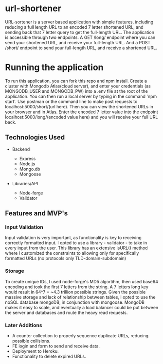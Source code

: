 # url-shortener
URL-sortener is a server based application with simple features, including reducing a full length URL to an encoded 7 letter shortened URL, and sending back that 7 letter query to get the full-length URL. The application is accessible through two endpoints. A GET /long/ endpoint where you can send your shortened URL, and 
receive your full-length URL. And a POST /short/ endpoint to send your full-length URL, and receive a shortened URL.

# Running the application
To run this application, you can fork this repo and npm install. Create a cluster with Mongodb Atlas(cloud server), and enter your credentials (as MONGODB_USER and MONGODB_PW) into a .env file at the root of the application. You can then run a local server by typing in the command 'npm start'. Use postman or the command line
to make post requests to localhost:5000/short/(url here). Then you can view the shortened URLs in your browser and in Atlas. Enter the encoded 7 letter value into the endpoint localhost:5000/long/(encoded value here) and you will receive your full URL back.

## Technologies Used

* Backend
  * Express
  * Node.js
  * Mongo.db
  * Mongoose

* Libraries/API
  * Node-forge
  * Validator

## Features and MVP's

### Input Validation

Input validation is very important, as functionality is key to receiving correctly formatted input. I opted to use a library - validator - to take in every input from the user. 
This library has an extensive isURL() method where I customized the constraints to allowing only for specifically formatted URLs (no protocols only TLD-domain-subdomain)

### Storage

To create unique IDs, I used node-forge's MD5 algortihm, then used base64 encoding and took the first 7 letters from the string. A 7 letters long key would result in 64^7 = ~4.3 trillion possible strings.
Given the possible massive storage and lack of relationship between tables, I opted to use the noSQL database mongoDB, in conjunction with mongoose. MongoDB makes it easy to scale, and eventually a load balancer could be put between the server and databases and route the heavy read requests.

### Later Additions

* A counter collection to properly sequence duplicate URLs, reducing possible collisions.
* FE login and form to send and receive data.
* Deployment to Heroku.
* Functionality to delete expired URLs.


 
